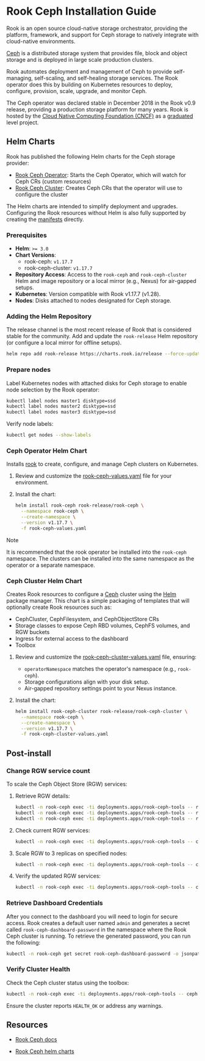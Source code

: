 # Rook Ceph Installation Guide

Rook is an open source cloud-native storage orchestrator, providing the platform, framework, and support for Ceph storage to natively integrate with cloud-native environments.

[Ceph](https://ceph.com/) is a distributed storage system that provides file, block and object storage and is deployed in large scale production clusters.

Rook automates deployment and management of Ceph to provide self-managing, self-scaling, and self-healing storage services. The Rook operator does this by building on Kubernetes resources to deploy, configure, provision, scale, upgrade, and monitor Ceph.

The Ceph operator was declared stable in December 2018 in the Rook v0.9 release, providing a production storage platform for many years. Rook is hosted by the [Cloud Native Computing Foundation (CNCF)](https://www.cncf.io/) as a [graduated](https://www.cncf.io/announcements/2020/10/07/cloud-native-computing-foundation-announces-rook-graduation/) level project.

## Helm Charts

Rook has published the following Helm charts for the Ceph storage provider:

- [Rook Ceph Operator](https://rook.io/docs/rook/latest-release/Helm-Charts/operator-chart/): Starts the Ceph Operator, which will watch for Ceph CRs (custom resources)
- [Rook Ceph Cluster](https://rook.io/docs/rook/latest-release/Helm-Charts/ceph-cluster-chart/): Creates Ceph CRs that the operator will use to configure the cluster

The Helm charts are intended to simplify deployment and upgrades. Configuring the Rook resources without Helm is also fully supported by creating the [manifests](https://github.com/rook/rook/tree/release-1.17/deploy/examples) directly.

### Prerequisites

- **Helm**: `>= 3.0`
- **Chart Versions**:
  - rook-ceph: `v1.17.7`
  - rook-ceph-cluster: `v1.17.7`
- **Repository Access**: Access to the `rook-ceph` and `rook-ceph-cluster` Helm and image repository or a local mirror (e.g., Nexus) for air-gapped setups.
- **Kubernetes**: Version compatible with Rook v1.17.7 (v1.28).
- **Nodes**: Disks attached to nodes designated for Ceph storage.

### Adding the Helm Repository

The release channel is the most recent release of Rook that is considered stable for the community. Add and update the `rook-release` Helm repository (or configure a local mirror for offline setups).

```bash
helm repo add rook-release https://charts.rook.io/release --force-update
```

### Prepare nodes

Label Kubernetes nodes with attached disks for Ceph storage to enable node selection by the Rook operator:

```bash
kubectl label nodes master1 disktype=ssd
kubectl label nodes master2 disktype=ssd
kubectl label nodes master3 disktype=ssd
```

Verify node labels:

```bash
kubectl get nodes --show-labels
```

### Ceph Operator Helm Chart

Installs [rook](https://github.com/rook/rook) to create, configure, and manage Ceph clusters on Kubernetes.

1. Review and customize the [rook-ceph-values.yaml](./rook-ceph-values.yaml) file for your environment.
1. Install the chart:

   ```bash
   helm install rook-ceph rook-release/rook-ceph \
     --namespace rook-ceph \
     --create-namespace \
     --version v1.17.7 \
     -f rook-ceph-values.yaml
   ```

> [!NOTE]
> It is recommended that the rook operator be installed into the `rook-ceph` namespace. The clusters can be installed into the same namespace as the operator or a separate namespace.

### Ceph Cluster Helm Chart

Creates Rook resources to configure a [Ceph](https://ceph.io/en/) cluster using the [Helm](https://helm.sh/) package manager. This chart is a simple packaging of templates that will optionally create Rook resources such as:

- CephCluster, CephFilesystem, and CephObjectStore CRs
- Storage classes to expose Ceph RBD volumes, CephFS volumes, and RGW buckets
- Ingress for external access to the dashboard
- Toolbox

1. Review and customize the [rook-ceph-cluster-values.yaml](./rook-ceph-cluster-values.yaml) file, ensuring:
   - `operatorNamespace` matches the operator's namespace (e.g., `rook-ceph`).
   - Storage configurations align with your disk setup.
   - Air-gapped repository settings point to your Nexus instance.
1. Install the chart:

   ```bash
   helm install rook-ceph-cluster rook-release/rook-ceph-cluster \
     --namespace rook-ceph \
     --create-namespace \
     --version v1.17.7 \
     -f rook-ceph-cluster-values.yaml
   ```

## Post-install

### Change RGW service count

To scale the Ceph Object Store (RGW) services:

1. Retrieve RGW details:

   ```bash
   kubectl -n rook-ceph exec -ti deployments.apps/rook-ceph-tools -- radosgw-admin realm list
   kubectl -n rook-ceph exec -ti deployments.apps/rook-ceph-tools -- radosgw-admin zonegroup list
   kubectl -n rook-ceph exec -ti deployments.apps/rook-ceph-tools -- radosgw-admin zone list
   ```

1. Check current RGW services:

   ```bash
   kubectl -n rook-ceph exec -ti deployments.apps/rook-ceph-tools -- ceph orch ps --daemon-type rgw
   ```

1. Scale RGW to 3 replicas on specified nodes:

   ```bash
   kubectl -n rook-ceph exec -ti deployments.apps/rook-ceph-tools -- ceph orch apply rgw ceph-objectstore --realm=ceph-objectstore --zone=ceph-objectstore --zonegroup=ceph-objectstore --placement="3 master1 master2 master3"
   ```

1. Verify the updated RGW services:

   ```bash
   kubectl -n rook-ceph exec -ti deployments.apps/rook-ceph-tools -- ceph orch ps --daemon-type rgw
   ```

### Retrieve Dashboard Credentials

After you connect to the dashboard you will need to login for secure access. Rook creates a default user named `admin` and generates a secret called `rook-ceph-dashboard-password` in the namespace where the Rook Ceph cluster is running. To retrieve the generated password, you can run the following:

```bash
kubectl -n rook-ceph get secret rook-ceph-dashboard-password -o jsonpath="{['data']['password']}" | base64 --decode && echo
```

### Verify Cluster Health

Check the Ceph cluster status using the toolbox:

```bash
kubectl -n rook-ceph exec -ti deployments.apps/rook-ceph-tools -- ceph status
```

Ensure the cluster reports `HEALTH_OK` or address any warnings.

## Resources

- [Rook Ceph docs](https://rook.io/docs/rook/latest-release/Getting-Started/intro/)

- [Rook Ceph helm charts](https://rook.io/docs/rook/latest-release/Helm-Charts/helm-charts/)
